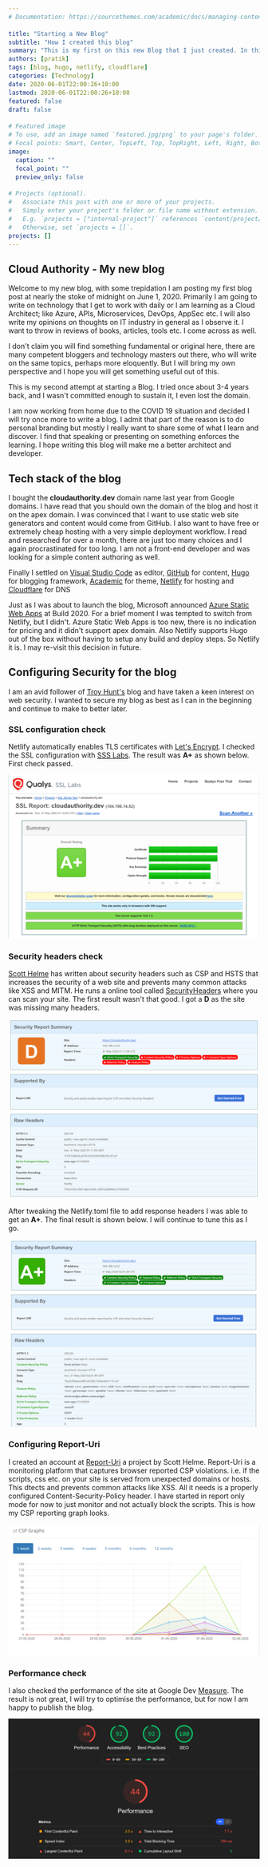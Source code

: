 ```yaml
---
# Documentation: https://sourcethemes.com/academic/docs/managing-content/

title: "Starting a New Blog"
subtitle: "How I created this blog"
summary: "This is my first on this new Blog that I just created. In this post I say a few words on why I started to blog. I also describe how I used Hugo, Netlify and Cloudflare to build and host this blog site. Finally a few tips to configure the security settings for the site."
authors: [pratik]
tags: [blog, hugo, netlify, cloudflare]
categories: [Technology]
date: 2020-06-01T22:00:26+10:00
lastmod: 2020-06-01T22:00:26+10:00
featured: false
draft: false

# Featured image
# To use, add an image named `featured.jpg/png` to your page's folder.
# Focal points: Smart, Center, TopLeft, Top, TopRight, Left, Right, BottomLeft, Bottom, BottomRight.
image:
  caption: ""
  focal_point: ""
  preview_only: false

# Projects (optional).
#   Associate this post with one or more of your projects.
#   Simply enter your project's folder or file name without extension.
#   E.g. `projects = ["internal-project"]` references `content/project/deep-learning/index.md`.
#   Otherwise, set `projects = []`.
projects: []
---
```

## Cloud Authority - My new blog

Welcome to my new blog, with some trepidation I am posting my first blog post at nearly the stoke of midnight on June 1, 2020.
Primarily I am going to write on technology that I get to work with daily or I am learning as a Cloud Architect; like Azure, APIs, Microservices, DevOps, AppSec etc.
I will also write my opinions on thoughts on IT industry in general as I observe it.
I want to throw in reviews of books, articles, tools etc. I come across as well.

I don't claim you will find something fundamental or original here, there are many competent bloggers and technology masters out there, who will write on the same topics, perhaps more eloquently.
But I will bring my own perspective and I hope you will get something useful out of this.

This is my second attempt at starting a Blog. I tried once about 3-4 years back, and I wasn't committed enough to sustain it, I even lost the domain.

I am now working from home due to the COVID 19 situation and decided I will try once more to write a blog.
I admit that part of the reason is to do personal branding but mostly I really want to share some of what I learn and discover.
I find that speaking or presenting on something enforces the learning. I hope writing this blog will make me a better architect and developer.

## Tech stack of the blog

I bought the **cloudauthority.dev** domain name last year from Google domains.
I have read that you should own the domain of the blog and host it on the apex domain.
I was convinced that I want to use static web site generators and content would come from GitHub.
I also want to have free or extremely cheap hosting with a very simple deployment workflow.
I read and researched for over a month, there are just too many choices and I again procrastinated for too long.
I am not a front-end developer and was looking for a simple content authoring as well.

Finally I settled on [Visual Studio Code](https://code.visualstudio.com) as editor, [GitHub](https://github.com) for content, [Hugo](https://gohugo.io) for blogging framework, [Academic](https://sourcethemes.com/academic/) for theme, [Netlify](https://www.netlify.com) for hosting and [Cloudflare](https://www.cloudflare.com/dns/) for DNS

Just as I was about to launch the blog, Microsoft announced [Azure Static Web Apps](https://docs.microsoft.com/en-us/azure/static-web-apps/overview) at Build 2020.
For a brief moment I was tempted to switch from Netlify, but I didn't.
Azure Static Web Apps is too new, there is no indication for pricing and it didn't support apex domain.
Also Netlify supports Hugo out of the box without having to setup any build and deploy steps.
So Netlify it is. I may re-visit this decision in future.

## Configuring Security for the blog

I am an avid follower of [Troy Hunt's](https://www.troyhunt.com) blog and have taken a keen interest on web security. I wanted to secure my blog as best as I can in the beginning and continue to make to better later.

### SSL configuration check

Netlify automatically enables TLS certificates with [Let's Encrypt](https://letsencrypt.org).
I checked the SSL configuration with [SSS Labs](https://www.ssllabs.com/ssltest/).
The result was **A+** as shown below.
First check passed.

![SSL Labs Test Result](img/ssllabs-check.png)

### Security headers check

[Scott Helme](https://scotthelme.co.uk/) has written about security headers such as CSP and HSTS that increases the security of a web site and prevents many common attacks like XSS and MITM.
He runs a online tool called [SecurityHeaders](https://securityheaders.com) where you can scan your site.
The first result wasn't that good. I got a **D** as the site was missing many headers.

![Security Headers Initial Test Result](img/securityheaders-initial-check.png)

After tweaking the Netlify.toml file to add response headers I was able to get an **A+**.
The final result is shown below.
I will continue to tune this as I go.

![Security Headers Final Test Result](img/securityheaders-final-check.png)

### Configuring Report-Uri

I created an account at [Report-Uri](https://report-uri.com) a project by Scott Helme. Report-Uri is a monitoring platform that captures browser reported CSP violations. i.e. if the scripts, css etc. on your site is served from unexpected domains or hosts. This dtects and prevents common attacks like XSS. All it needs is a properly configured Content-Security-Policy header. I have started in report only mode for now to just monitor and not actually block the scripts. This is how my CSP reporting graph looks.

![CSP Reporting Graph](img/csp-reporting-graph.png)

### Performance check

I also checked the performance of the site at Google Dev [Measure](https://web.dev/measure/).
The result is not great, I will try to optimise the performance, but for now I am happy to publish the blog.

![Performance Test Result](img/performance-check.png)